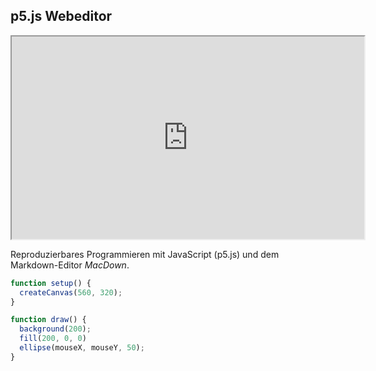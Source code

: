 ## p5.js Webeditor

<iframe src="https://editor.p5js.org/embed/HJTytxJOQ" width="564" height="324"></iframe>

Reproduzierbares Programmieren mit JavaScript (p5.js) und dem Markdown-Editor *MacDown*.

~~~javascript
function setup() {
  createCanvas(560, 320);
}

function draw() {
  background(200);
  fill(200, 0, 0)
  ellipse(mouseX, mouseY, 50);
}
~~~

